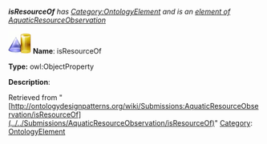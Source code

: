 ___isResourceOf__ has [Category:OntologyElement](../../Category/OntologyElement "Category:OntologyElement") and is an [element of](../../Property/ElementOf "Property:ElementOf") [AquaticResourceObservation](../../Submissions/AquaticResourceObservation "Submissions:AquaticResourceObservation")_


  




[![ObjectProperty](../../images/thumb/c/c3/ObjectProperty.gif/45px-ObjectProperty.gif)](../../Image/ObjectProperty.gif "ObjectProperty")
__Name__: isResourceOf 


__Type:__ owl:ObjectProperty 


__Description__: 





Retrieved from "[http://ontologydesignpatterns.org/wiki/Submissions:AquaticResourceObservation/isResourceOf](../../Submissions/AquaticResourceObservation/isResourceOf)"
 [Category](http://ontologydesignpatterns.org/wiki/Special:Categories "Special:Categories"): [OntologyElement](../../Category/OntologyElement "Category:OntologyElement")